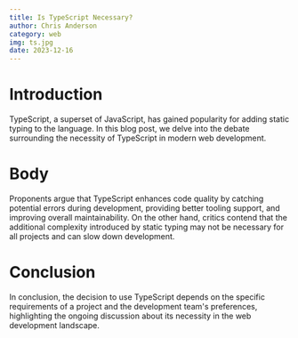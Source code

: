 ```yaml
---
title: Is TypeScript Necessary?
author: Chris Anderson
category: web
img: ts.jpg
date: 2023-12-16
---
```


# Introduction

TypeScript, a superset of JavaScript, has gained popularity for adding static typing to the language. In this blog post, we delve into the debate surrounding the necessity of TypeScript in modern web development.

# Body

Proponents argue that TypeScript enhances code quality by catching potential errors during development, providing better tooling support, and improving overall maintainability. On the other hand, critics contend that the additional complexity introduced by static typing may not be necessary for all projects and can slow down development.

# Conclusion

In conclusion, the decision to use TypeScript depends on the specific requirements of a project and the development team's preferences, highlighting the ongoing discussion about its necessity in the web development landscape.

